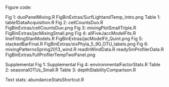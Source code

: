 Figure code:

Fig 1:
duoPanelMixing.R
FigBinExtras/SurfLightandTemp_Intro.png
Table 1:
table1DataAcquisition.R
Fig 2:
cellCountsDuo.R
FigBinExtras/cellCountsDuo.png
Fig 3:
mixingPlotSmallTriple.R
FigBinExtras/jacMixingSmall.png
Fig 4:
allFiveJaccModelFits.R
lineFittingStanModels.R
FigBinExtras/jacModelFit_Quint.png
Fig 5:
stackedBarFinal.R
FigBinExtras/sixPhyla_5_90_OTU_labels.png
Fig 6:
mixingPatternsSpring2013_wind.R
readInWindData.R
ready5mProfilerData.R
FigBinExtras/fullProfilerTempTwoPanel.png

Supplemental Fig 1:
Supplemental Fig 4: environmentalFactorStats.R
Table 2: seasonalOTUs_Small.R
Table 3: depthStabilityComparison.R

Text stats: abundanceStatsShortcut.R